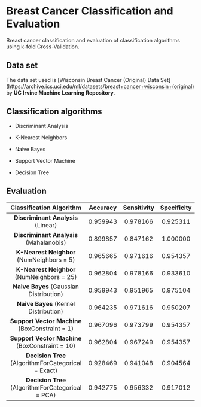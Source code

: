 # Breast Cancer Classification and Evaluation
Breast cancer classification and evaluation of classification algorithms using k-fold Cross-Validation.

## Data set
The data set used is [Wisconsin Breast Cancer (Original) Data Set](https://archive.ics.uci.edu/ml/datasets/breast+cancer+wisconsin+(original) by **UC Irvine Machine Learning Repository**.

## Classification algorithms
- Discriminant Analysis

- K-Nearest Neighbors

- Naive Bayes

- Support Vector Machine

- Decision Tree

## Evaluation
| Classification Algorithm | Accuracy | Sensitivity | Specificity |
| :------------: | :------------: | :------------: | :------------: |
| **Discriminant Analysis** (Linear) | 0.959943 | 0.978166 | 0.925311 |
| **Discriminant Analysis** (Mahalanobis) | 0.899857 | 0.847162 | 1.000000 |
| **K-Nearest Neighbor** (NumNeighbors = 5) | 0.965665 | 0.971616 | 0.954357 |
| **K-Nearest Neighbor** (NumNeighbors = 25) | 0.962804 | 0.978166 | 0.933610 |
| **Naive Bayes** (Gaussian Distribution) | 0.959943 | 0.951965 | 0.975104 |
| **Naive Bayes** (Kernel Distribution) | 0.964235 | 0.971616 | 0.950207 |
| **Support Vector Machine** (BoxConstraint = 1) | 0.967096 | 0.973799 | 0.954357 |
| **Support Vector Machine** (BoxConstraint = 10) | 0.962804 | 0.967249 | 0.954357 |
| **Decision Tree** (AlgorithmForCategorical = Exact) | 0.928469 | 0.941048 | 0.904564 |
| **Decision Tree** (AlgorithmForCategorical = PCA) | 0.942775 | 0.956332 | 0.917012 |